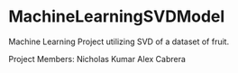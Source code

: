 # MachineLearningSVDModel
Machine Learning Project utilizing SVD of a dataset of fruit. 

Project Members:
  Nicholas Kumar
  Alex Cabrera 
